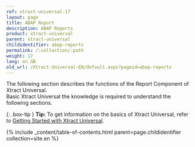 ```yaml
---
ref: xtract-universal-17
layout: page
title: ABAP Report
description: ABAP Reports
product: xtract-universal
parent: xtract-universal
childidentifier: abap-reports
permalink: /:collection/:path
weight: 17
lang: en_GB
old_url: /Xtract-Universal-EN/default.aspx?pageid=abap-reports
---
```


The following section describes the functions of the Report Component of Xtract Universal. <br>
Basic Xtract Universal the knowledge is required to understand the following sections. <br>

{: .box-tip }
**Tip:** To get information on the basics of Xtract Universal, refer to [Getting Started with Xtract Universal](./getting-started). <br>

{% include _content/table-of-contents.html parent=page.childidentifier collection=site.en %}

